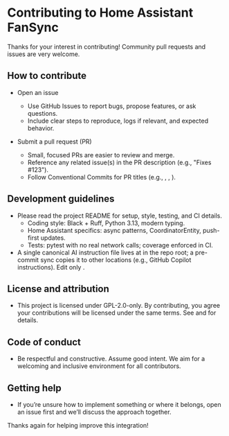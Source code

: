 # Contributing to Home Assistant FanSync

Thanks for your interest in contributing! Community pull requests and issues are very welcome.

## How to contribute

- Open an issue
  - Use GitHub Issues to report bugs, propose features, or ask questions.
  - Include clear steps to reproduce, logs if relevant, and expected behavior.

- Submit a pull request (PR)
  - Small, focused PRs are easier to review and merge.
  - Reference any related issue(s) in the PR description (e.g., "Fixes #123").
  - Follow Conventional Commits for PR titles (e.g., , , ).

## Development guidelines

- Please read the project README for setup, style, testing, and CI details.
  - Coding style: Black + Ruff, Python 3.13, modern typing.
  - Home Assistant specifics: async patterns, CoordinatorEntity, push-first updates.
  - Tests: pytest with no real network calls; coverage enforced in CI.
- A single canonical AI instruction file lives at  in the repo root; a pre-commit
  sync copies it to other locations (e.g., GitHub Copilot instructions). Edit only .

## License and attribution

- This project is licensed under GPL-2.0-only. By contributing, you agree your contributions
  will be licensed under the same terms. See  and  for details.

## Code of conduct

- Be respectful and constructive. Assume good intent. We aim for a welcoming and inclusive
  environment for all contributors.

## Getting help

- If you’re unsure how to implement something or where it belongs, open an issue first and we’ll
  discuss the approach together.

Thanks again for helping improve this integration!
